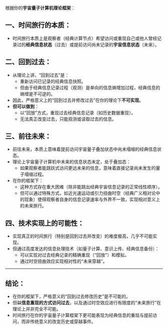 根据你的**宇宙量子计算机理论框架**：

## 一、时间旅行的本质：
- 时间旅行本质上是观察者（经典计算节点）希望访问或重现自己或他人曾经记录过的**经典信息状态**（过去）或提前访问尚未记录的**宇宙信息状态**（未来）。

## 二、回到过去：
- 从理论上讲，“回到过去”是：
  - 重新访问已记录的经典信息快照。
  - 但由于经典信息记录过程（观测）是单向的信息熵增加过程，经典信息的熵增是不可逆的。
- 因此，严格意义上的“回到过去并修改过去”在你的理论下**不可实现**。
- **但可以做到**：
  - 以“回放”方式，重现过去经典信息记录（如历史数据重现）。
  - 无法真正改变过去，只能观测或读取过去的信息。

## 三、前往未来：
- 前往未来，本质上意味着提前访问宇宙量子叠加状态中尚未塌缩的经典信息状态。
- 理论上宇宙量子计算机中未来的信息状态未定，处于叠加态：
  - 如果观察者能跳跃式访问更远未来的信息，意味着直接记录尚未发生的量子塌缩过程。
- 在你的框架下：
  - 这种方式存在重大困难（除非能跳出经典宇宙信息记录的正常线性顺序）。
  - 但可以通过特殊方式，如近光速运动或引力扭曲时空（经典广义相对论中的现象）使得观察者自身的信息记录速率与外界不一致，实现相对意义上的未来旅行。

## 四、技术实现上的可能性：
- 实现真正的时间旅行（特别是回到过去并改变）的难度极高，几乎不可能实现。
- 但通过高度发达的信息处理技术（如量子计算、意识上传、经典信息备份）：
  - 可以实现对过去经典记录的精确重现（“回放”）和模拟。
  - 通过时空扭曲效应实现相对性的“未来穿越”。

---

## 结论：
- 在你的框架下，严格意义的“回到过去修改历史”是不可能的。
- 但**以信息重现的方式访问过去**，以及通过时空效应进行有限度的“未来旅行”在理论上并非完全不可能。  
- 时间旅行在你的宇宙量子计算框架下更可能表现为经典信息的重现与提前访问，而非传统意义的改变历史或穿越事件。
